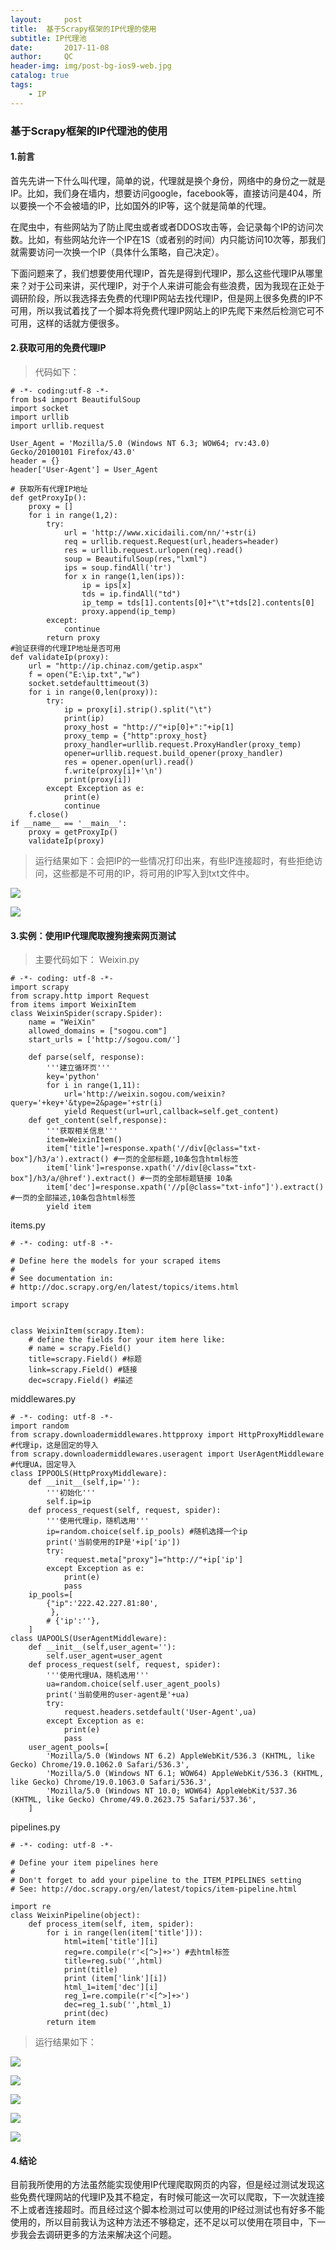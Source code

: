 ```yaml
---
layout:     post
title:  基于Scrapy框架的IP代理的使用
subtitle: IP代理池
date:       2017-11-08
author:     QC
header-img: img/post-bg-ios9-web.jpg
catalog: true
tags:
    - IP
---
```

### 基于Scrapy框架的IP代理池的使用

#### 1.前言

首先先讲一下什么叫代理，简单的说，代理就是换个身份，网络中的身份之一就是IP。比如，我们身在墙内，想要访问google，facebook等，直接访问是404，所以要换一个不会被墙的IP，比如国外的IP等，这个就是简单的代理。

在爬虫中，有些网站为了防止爬虫或者或者DDOS攻击等，会记录每个IP的访问次数。比如，有些网站允许一个IP在1S（或者别的时间）内只能访问10次等，那我们就需要访问一次换一个IP（具体什么策略，自己决定）。

下面问题来了，我们想要使用代理IP，首先是得到代理IP，那么这些代理IP从哪里来？对于公司来讲，买代理IP，对于个人来讲可能会有些浪费，因为我现在正处于调研阶段，所以我选择去免费的代理IP网站去找代理IP，但是网上很多免费的IP不可用，所以我试着找了一个脚本将免费代理IP网站上的IP先爬下来然后检测它可不可用，这样的话就方便很多。

#### 2.获取可用的免费代理IP

> 代码如下：

```
# -*- coding:utf-8 -*-
from bs4 import BeautifulSoup
import socket
import urllib
import urllib.request

User_Agent = 'Mozilla/5.0 (Windows NT 6.3; WOW64; rv:43.0) Gecko/20100101 Firefox/43.0'
header = {}
header['User-Agent'] = User_Agent

# 获取所有代理IP地址
def getProxyIp():
    proxy = []
    for i in range(1,2):
        try:
            url = 'http://www.xicidaili.com/nn/'+str(i)
            req = urllib.request.Request(url,headers=header)
            res = urllib.request.urlopen(req).read()
            soup = BeautifulSoup(res,"lxml")
            ips = soup.findAll('tr')
            for x in range(1,len(ips)):
                ip = ips[x]
                tds = ip.findAll("td")
                ip_temp = tds[1].contents[0]+"\t"+tds[2].contents[0]
                proxy.append(ip_temp)
        except:
            continue
        return proxy
#验证获得的代理IP地址是否可用
def validateIp(proxy):
    url = "http://ip.chinaz.com/getip.aspx"
    f = open("E:\ip.txt","w")
    socket.setdefaulttimeout(3)
    for i in range(0,len(proxy)):
        try:
            ip = proxy[i].strip().split("\t")
            print(ip)
            proxy_host = "http://"+ip[0]+":"+ip[1]
            proxy_temp = {"http":proxy_host}
            proxy_handler=urllib.request.ProxyHandler(proxy_temp)
            opener=urllib.request.build_opener(proxy_handler)
            res = opener.open(url).read()
            f.write(proxy[i]+'\n')
            print(proxy[i])
        except Exception as e:
            print(e)
            continue
    f.close()
if __name__ == '__main__':
    proxy = getProxyIp()
    validateIp(proxy)
```

> 运行结果如下：会把IP的一些情况打印出来，有些IP连接超时，有些拒绝访问，这些都是不可用的IP，将可用的IP写入到txt文件中。

![](https://i.imgur.com/v5BOlYg.png)

![](https://i.imgur.com/3EHgA5t.png)

#### 3.实例：使用IP代理爬取搜狗搜索网页测试

> 主要代码如下：
Weixin.py
```
# -*- coding: utf-8 -*-
import scrapy
from scrapy.http import Request
from items import WeixinItem
class WeixinSpider(scrapy.Spider):
    name = "WeiXin"
    allowed_domains = ["sogou.com"]
    start_urls = ['http://sogou.com/']

    def parse(self, response):
        '''建立循环页'''
        key='python'
        for i in range(1,11):
            url='http://weixin.sogou.com/weixin?query='+key+'&type=2&page='+str(i)
            yield Request(url=url,callback=self.get_content)
    def get_content(self,response):
        '''获取相关信息'''
        item=WeixinItem()
        item['title']=response.xpath('//div[@class="txt-box"]/h3/a').extract() #一页的全部标题,10条包含html标签
        item['link']=response.xpath('//div[@class="txt-box"]/h3/a/@href').extract() #一页的全部标题链接 10条
        item['dec']=response.xpath('//p[@class="txt-info"]').extract() #一页的全部描述,10条包含html标签
        yield item
```
items.py

```
# -*- coding: utf-8 -*-

# Define here the models for your scraped items
#
# See documentation in:
# http://doc.scrapy.org/en/latest/topics/items.html

import scrapy


class WeixinItem(scrapy.Item):
    # define the fields for your item here like:
    # name = scrapy.Field()
    title=scrapy.Field() #标题
    link=scrapy.Field() #链接
    dec=scrapy.Field() #描述

```
middlewares.py

```
# -*- coding: utf-8 -*-
import random
from scrapy.downloadermiddlewares.httpproxy import HttpProxyMiddleware #代理ip，这是固定的导入
from scrapy.downloadermiddlewares.useragent import UserAgentMiddleware #代理UA，固定导入
class IPPOOLS(HttpProxyMiddleware):
    def __init__(self,ip=''):
        '''初始化'''
        self.ip=ip
    def process_request(self, request, spider):
        '''使用代理ip，随机选用'''
        ip=random.choice(self.ip_pools) #随机选择一个ip
        print('当前使用的IP是'+ip['ip'])
        try:
            request.meta["proxy"]="http://"+ip['ip']
        except Exception as e:
            print(e)
            pass
    ip_pools=[
        {"ip":'222.42.227.81:80',
         },
        # {'ip':''},
    ]
class UAPOOLS(UserAgentMiddleware):
    def __init__(self,user_agent=''):
        self.user_agent=user_agent
    def process_request(self, request, spider):
        '''使用代理UA，随机选用'''
        ua=random.choice(self.user_agent_pools)
        print('当前使用的user-agent是'+ua)
        try:
            request.headers.setdefault('User-Agent',ua)
        except Exception as e:
            print(e)
            pass
    user_agent_pools=[
        'Mozilla/5.0 (Windows NT 6.2) AppleWebKit/536.3 (KHTML, like Gecko) Chrome/19.0.1062.0 Safari/536.3',
        'Mozilla/5.0 (Windows NT 6.1; WOW64) AppleWebKit/536.3 (KHTML, like Gecko) Chrome/19.0.1063.0 Safari/536.3',
        'Mozilla/5.0 (Windows NT 10.0; WOW64) AppleWebKit/537.36 (KHTML, like Gecko) Chrome/49.0.2623.75 Safari/537.36',
    ]
```
pipelines.py

```
# -*- coding: utf-8 -*-

# Define your item pipelines here
#
# Don't forget to add your pipeline to the ITEM_PIPELINES setting
# See: http://doc.scrapy.org/en/latest/topics/item-pipeline.html

import re
class WeixinPipeline(object):
    def process_item(self, item, spider):
        for i in range(len(item['title'])):
            html=item['title'][i]
            reg=re.compile(r'<[^>]+>') #去html标签
            title=reg.sub('',html)
            print(title)
            print (item['link'][i])
            html_1=item['dec'][i]
            reg_1=re.compile(r'<[^>]+>')
            dec=reg_1.sub('',html_1)
            print(dec)
        return item

```
> 运行结果如下：

![](https://i.imgur.com/kTn23cF.png)

![](https://i.imgur.com/XeCYKBa.png)

![](https://i.imgur.com/dUPVQ85.png)

![](https://i.imgur.com/ubBW4bL.png)

![](https://i.imgur.com/NHtWDq6.png)

#### 4.结论

目前我所使用的方法虽然能实现使用IP代理爬取网页的内容，但是经过测试发现这些免费代理网站的代理IP及其不稳定，有时候可能这一次可以爬取，下一次就连接不上或者连接超时。而且经过这个脚本检测过可以使用的IP经过测试也有好多不能使用的，所以目前我认为这种方法还不够稳定，还不足以可以使用在项目中，下一步我会去调研更多的方法来解决这个问题。
